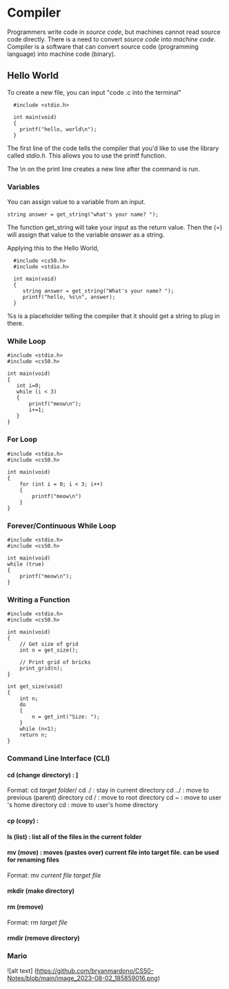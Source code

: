 # Compiler
Programmers write code in *source code*, but machines cannot read source code directly. There is a need to convert *source code* into *machine code*. Compiler is a software that can convert source code (programming language) into machine code (binary).

## Hello World
To create a new file, you can input "code <name>.c into the terminal"
 
```
  #include <stdio.h>
  
  int main(void)
  {
    printf("hello, world\n");
  }
```
The first line of the code tells the compiler that you'd like to use the library called *stdio.h*. This allows you to use the printf function.

The \n on the print line creates a new line after the command is run.

### Variables
You can assign value to a variable from an input.
 
```
string answer = get_string("what's your name? ");
```
The function get_string will take your input as the return value. Then the (=) will assign that value to the variable *answer* as a string.

Applying this to the Hello World,

```
  #include <cs50.h>
  #include <stdio.h>
 
  int main(void)
  {
     string answer = get_string("What's your name? ");
     printf("hello, %s\n", answer);
  }
```
%s is a placeholder telling the compiler that it should get a string to plug in there.

 ### While Loop
 
 ```
#include <stdio.h>
#include <cs50.h>

int main(void)
{
    int i=0;
    while (i < 3)
    {
        printf("meow\n");
        i+=1;
    }
}
 ```
 ### For Loop
 
```
#include <stdio.h>
#include <cs50.h>

int main(void)
{
    for (int i = 0; i < 3; i++)
    {
        printf("meow\n")
    }
}
 ```
### Forever/Continuous While Loop
```
#include <stdio.h>
#include <cs50.h>

int main(void)
while (true)
{
    printf("meow\n");
}
```                          
### Writing a Function
```
#include <stdio.h>
#include <cs50.h>

int main(void)
{
    // Get size of grid
    int n = get_size();
    
    // Print grid of bricks
    print_grid(n);
}
 
int get_size(void)
{
    int n;
    do
    {
        n = get_int("Size: ");
    }
    while (n<1);
    return n;
}
```
### Command Line Interface (CLI)
#### cd (change directory) : ]
Format: cd *target folder*/
cd ./ : stay in current directory
cd ../ : move to previous (parent) directory
cd / : move to root directory
cd ~ : move to user 's home directory
cd : move to user's home directory
#### cp (copy) :
#### ls (list) : list all of the files in the current folder
#### mv (move) : moves (pastes over) current file into target file. can be used for renaming files
Format: mv *current file* *target file*
#### mkdir (make directory)
#### rm (remove)
Format: rm *target file*
#### rmdir (remove directory)

### Mario 
![alt text] (https://github.com/bryanmardono/CS50-Notes/blob/main/image_2023-08-02_185859016.png)
